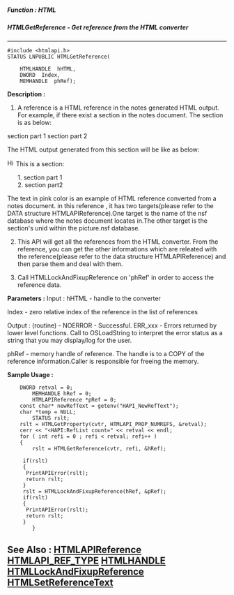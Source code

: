##### Function : HTML
##### HTMLGetReference - Get reference from the HTML converter
---
```
#include <htmlapi.h>
STATUS LNPUBLIC HTMLGetReference(

	HTMLHANDLE  hHTML,
	DWORD  Index,
	MEMHANDLE  phRef);
```
**Description :**

 1) A reference is a HTML reference in the notes generated HTML output. For 
example, if there exist a section in the notes document. The section is as 
below:


 section part 1
 section part 2

  The HTML output generated from this section will be like as below:

<a name="_Section1"></a><a 
href="/picture.nsf/0/64a510cea327672d48257146001bfdac?OpenDocument&Ex
pandSection=-1#_Section1" target="_self">
<img height="16" width="16" src="/icons/collapse.gif" border="0" alt="Hide 
details for Below is a section:"></a>
This is a section:
<ul>
1. section part 1<br>
2. section part2<br>
</ul>

The text in pink color is an example of HTML reference converted from a notes 
document. in this reference , it has two targets(please refer to the DATA 
structure HTMLAPIReference).One target is the name of the nsf database where 
the notes document locates in.The other target is the section's unid within the 
picture.nsf database.

 2) This API will get all the references from the HTML converter. From the 
reference, you can get the other informations which are releated with the 
reference(please refer to the     data structure HTMLAPIReference) and then 
parse them and deal with them.

 3) Call HTMLLockAndFixupReference on 'phRef' in order to access the reference 
data.

**Parameters :**
Input :
hHTML  -  handle to the converter

Index  -  zero relative index of the reference in the list of references

Output :
(routine)  -  NOERROR - Successful.
 ERR_xxx - Errors returned by lower level functions.  Call to OSLoadString to interpret the error status as a string that you may display/log for the user.


phRef  -  memory handle of reference.  The handle is to a COPY of the reference information.Caller is responsible for freeing the memory. 


**Sample Usage :**
```
	DWORD retval = 0;
        MEMHANDLE hRef = 0;
        HTMLAPIReference *pRef = 0;
	const char* newRefText = getenv("HAPI_NewRefText"); 
	char *temp = NULL;
        STATUS rslt;
	rslt = HTMLGetProperty(cvtr, HTMLAPI_PROP_NUMREFS, &retval);
	cerr << "<HAPI:RefList count=" << retval << endl;
	for ( int refi = 0 ; refi < retval; refi++ )
	{
        rslt = HTMLGetReference(cvtr, refi, &hRef);
	 
	 if(rslt)
	 {
	  PrintAPIError(rslt);
	  return rslt;
	 }
	 rslt = HTMLLockAndFixupReference(hRef, &pRef);
	 if(rslt)
	 {
	  PrintAPIError(rslt);
	  return rslt;
	 }
        }
```
**See Also :**
[HTMLAPIReference](/domino-c-api-docs/reference/Data/HTMLAPIReference)
[HTMLAPI_REF_TYPE](/domino-c-api-docs/reference/Data/HTMLAPI_REF_TYPE)
[HTMLHANDLE](/domino-c-api-docs/reference/Data/HTMLHANDLE)
[HTMLLockAndFixupReference](/domino-c-api-docs/reference/Func/HTMLLockAndFixupReference)
[HTMLSetReferenceText](/domino-c-api-docs/reference/Func/HTMLSetReferenceText)
---
